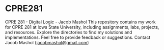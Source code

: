 # CPRE281
CPRE 281 - Digital Logic - Jacob Mashol This repository contains my work for CPRE 281 at Iowa State University, including assignments, labs, projects, and resources. Explore the directories to find my solutions and implementations. Feel free to provide feedback or suggestions.  Contact Jacob Mashol (jacobmashol@gmail.com)

